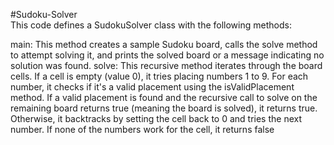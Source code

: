 #Sudoku-Solver
<br>
This code defines a SudokuSolver class with the following methods:

main: This method creates a sample Sudoku board, calls the solve method to attempt solving it, and prints the solved board or a message indicating no solution was found.
solve: This recursive method iterates through the board cells. If a cell is empty (value 0), it tries placing numbers 1 to 9. For each number, it checks if it's a valid placement using the isValidPlacement method. If a valid placement is found and the recursive call to solve on the remaining board returns true (meaning the board is solved), it returns true. Otherwise, it backtracks by setting the cell back to 0 and tries the next number. If none of the numbers work for the cell, it returns false

